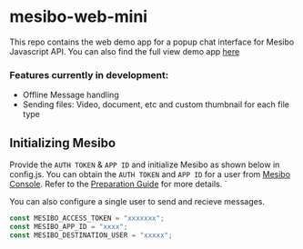 # mesibo-web-mini

This repo contains the web demo app for a popup chat interface for Mesibo Javascript API.
You can also find the full view demo app [here]()
 
### Features currently in development:
- Offline Message handling
- Sending files: Video, document, etc and custom thumbnail for each file type


## Initializing Mesibo 
Provide the `AUTH TOKEN` & `APP ID` and initialize Mesibo as shown below in config.js. You can obtain the `AUTH TOKEN` and `APP ID` for a user from [Mesibo Console](https://mesibo.com/console/). 
Refer to the [Preparation Guide](https://mesibo.com/documentation/tutorials/first-app/#preparation) for more details. `

You can also configure a single user to send and recieve messages.

```javascript
const MESIBO_ACCESS_TOKEN = "xxxxxxx";
const MESIBO_APP_ID = "xxxx";
const MESIBO_DESTINATION_USER = "xxxxx"; 
```

